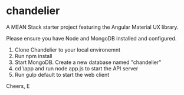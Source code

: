 # chandelier
A MEAN Stack starter project featuring the Angular Material UX library.

Please ensure you have Node and MongoDB installed and configured.

1. Clone Chandelier to your local environemnt
2. Run npm install
3. Start MongoDB. Create a new database named "chandelier"
4. cd \app and run node app.js to start the API server
5. Run gulp default to start the web client

Cheers, E
